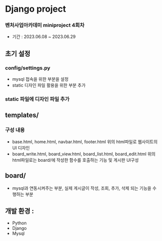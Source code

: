 # Django project

### 벤처사업아카데미 miniproject 4회차
- 기간 : 2023.06.08 ~ 2023.06.29

## 초기 설정

### config/settings.py
- mysql 접속을 위한 부분을 설정
- static 디자인 파일 활용을 위한 부분 추가

### static 파일에 디자인 파일 추가

## templates/ 

### 구성 내용
- base.html, home.html, navbar.html, footer.html
   위의 html파일로 웹사이트의 UI 디자인
- board_write.html, board_view.html, board_list.html, board_edit.html
   위의 html파일로는 board/에 작성한 함수를 호출하는 기능 및 게시판 UI구성

## board/

- mysql과 연동시켜주는 부분, 실제 게시글이 작성, 조회, 추가, 삭제 되는 기능을 수행하는 부분

## 개발 환경 :
- Python
- Django
- Mysql
